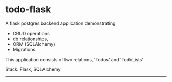 # todo-flask

A flask postgres backend application demonstrating 
- CRUD operations 
- db relationships, 
- ORM (SQLAlchemy)
- Migrations. 

This application consists of two relations, 'Todos' and 'TodoLists'

Stack: Flask, SQLAlchemy

-----------



